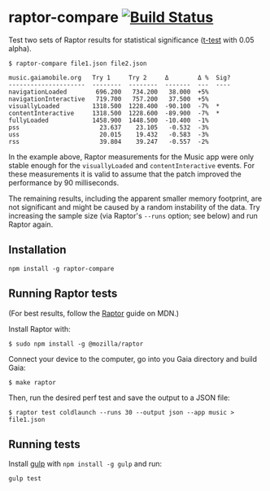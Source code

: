 raptor-compare [![Build Status][travisimage]][travislink]
============================================================

[travisimage]: https://travis-ci.org/stasm/raptor-compare.png?branch=master
[travislink]: https://travis-ci.org/stasm/raptor-compare

Test two sets of Raptor results for statistical significance ([t-test][] with 
0.05 alpha).

[t-test]: https://en.wikipedia.org/wiki/Student%27s_t-test

    $ raptor-compare file1.json file2.json

    music.gaiamobile.org   Try 1     Try 2     Δ        Δ %  Sig?
    ---------------------  --------  --------  -------  ---  ----
    navigationLoaded        696.200   734.200   38.000  +5%      
    navigationInteractive   719.700   757.200   37.500  +5%      
    visuallyLoaded         1318.500  1228.400  -90.100  -7%  *   
    contentInteractive     1318.500  1228.600  -89.900  -7%  *   
    fullyLoaded            1458.900  1448.500  -10.400  -1%      
    pss                      23.637    23.105   -0.532  -3%      
    uss                      20.015    19.432   -0.583  -3%      
    rss                      39.804    39.247   -0.557  -2%      

In the example above, Raptor measurements for the Music app were only stable 
enough for the `visuallyLoaded` and `contentInteractive` events.  For these 
measurements it is valid to assume that the patch improved the performance by 
90 milliseconds.

The remaining results, including the apparent smaller memory footprint, are not 
significant and might be caused by a random instability of the data.  Try 
increasing the sample size (via Raptor's `--runs` option; see below) and run 
Raptor again.


Installation
------------

    npm install -g raptor-compare


Running Raptor tests
--------------------

(For best results, follow the [Raptor][] guide on MDN.)

Install Raptor with:

    $ sudo npm install -g @mozilla/raptor

Connect your device to the computer, go into you Gaia directory and build Gaia:

    $ make raptor

Then, run the desired perf test and save the output to a JSON file:

    $ raptor test coldlaunch --runs 30 --output json --app music > file1.json

[Raptor]: https://developer.mozilla.org/en-US/Firefox_OS/Automated_testing/Raptor


Running tests
-------------

Install [gulp][] with `npm install -g gulp` and run:

    gulp test

[gulp]: http://gulpjs.com/
